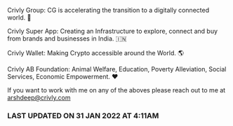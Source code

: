 Crivly Group: CG is accelerating the transition to a digitally connected world. 🌌

Crivly Super App: Creating an Infrastructure to explore, connect and buy from brands and businesses in India. 🇮🇳

Crivly Wallet: Making Crypto accessible around the World. 🌎 

Crivly AB Foundation: Animal Welfare, Education, Poverty Alleviation, Social Services, Economic Empowerment. ❤️

If you want to work with me on any of the aboves please reach out to me at arshdeep@crivly.com 

### LAST UPDATED ON 31 JAN 2022 AT 4:11AM
